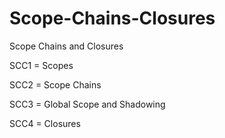 # Scope-Chains-Closures

Scope Chains and Closures 

SCC1 = Scopes

SCC2 = Scope Chains

SCC3 = Global Scope and Shadowing

SCC4 = Closures
